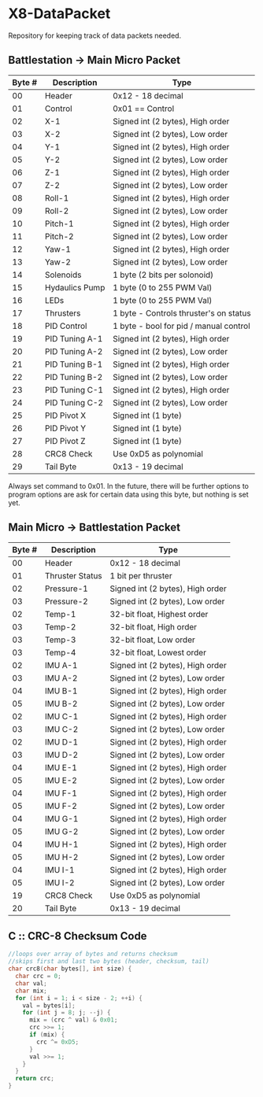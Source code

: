 # X8-DataPacket
Repository for keeping track of data packets needed.

Battlestation -> Main Micro Packet
----------------------------------
Byte # |   Description  | Type
-------|----------------|-------------------
  00   |     Header     | 0x12 - 18 decimal
  01   |     Control    | 0x01 == Control
  02   |       X-1      | Signed int (2 bytes), High order
  03   |       X-2      | Signed int (2 bytes), Low  order
  04   |       Y-1      | Signed int (2 bytes), High order
  05   |       Y-2      | Signed int (2 bytes), Low  order
  06   |       Z-1      | Signed int (2 bytes), High order
  07   |       Z-2      | Signed int (2 bytes), Low  order
  08   |     Roll-1     | Signed int (2 bytes), High order
  09   |     Roll-2     | Signed int (2 bytes), Low  order
  10   |     Pitch-1    | Signed int (2 bytes), High order
  11   |     Pitch-2    | Signed int (2 bytes), Low  order
  12   |      Yaw-1     | Signed int (2 bytes), High order
  13   |      Yaw-2     | Signed int (2 bytes), Low  order
  14   |    Solenoids   | 1 byte (2 bits per solonoid)
  15   | Hydaulics Pump | 1 byte (0 to 255 PWM Val)  
  16   |     LEDs       | 1 byte (0 to 255 PWM Val)  
  17   |   Thrusters    | 1 byte - Controls thruster's on status
  18   |  PID Control   | 1 byte - bool for pid / manual control
  19   | PID Tuning A-1 | Signed int (2 bytes), High order
  20   | PID Tuning A-2 | Signed int (2 bytes), Low  order
  21   | PID Tuning B-1 | Signed int (2 bytes), High order
  22   | PID Tuning B-2 | Signed int (2 bytes), Low  order
  23   | PID Tuning C-1 | Signed int (2 bytes), High order
  24   | PID Tuning C-2 | Signed int (2 bytes), Low  order
  25   |  PID Pivot X   | Signed int (1 byte)
  26   |  PID Pivot Y   | Signed int (1 byte)
  27   |  PID Pivot Z   | Signed int (1 byte)
  28   |   CRC8 Check   | Use 0xD5 as polynomial
  29   |   Tail Byte    | 0x13 - 19 decimal  
  
Always set command to 0x01. In the future, there will be further options to program options are ask for certain data using this byte, but nothing is set yet.  

Main Micro -> Battlestation Packet
----------------------------------
Byte # |   Description   | Type
-------|-----------------|-------------------
  00   |      Header     |  0x12 - 18 decimal
  01   | Thruster Status |  1 bit per thruster
  02   |    Pressure-1   |  Signed int (2 bytes), High order
  03   |    Pressure-2   |  Signed int (2 bytes), Low order
  02   |      Temp-1     |  32-bit float, Highest order
  03   |      Temp-2     |  32-bit float, High order
  03   |      Temp-3     |  32-bit float, Low order
  03   |      Temp-4     |  32-bit float, Lowest order
  02   |     IMU A-1     |  Signed int (2 bytes), High order
  03   |     IMU A-2     |  Signed int (2 bytes), Low order
  04   |     IMU B-1     |  Signed int (2 bytes), High order
  05   |     IMU B-2     |  Signed int (2 bytes), Low order
  02   |     IMU C-1     |  Signed int (2 bytes), High order
  03   |     IMU C-2     |  Signed int (2 bytes), Low order
  02   |     IMU D-1     |  Signed int (2 bytes), High order
  03   |     IMU D-2     |  Signed int (2 bytes), Low order
  04   |     IMU E-1     |  Signed int (2 bytes), High order
  05   |     IMU E-2     |  Signed int (2 bytes), Low order
  04   |     IMU F-1     |  Signed int (2 bytes), High order
  05   |     IMU F-2     |  Signed int (2 bytes), Low order
  04   |     IMU G-1     |  Signed int (2 bytes), High order
  05   |     IMU G-2     |  Signed int (2 bytes), Low order
  04   |     IMU H-1     |  Signed int (2 bytes), High order
  05   |     IMU H-2     |  Signed int (2 bytes), Low order
  04   |     IMU I-1     |  Signed int (2 bytes), High order
  05   |     IMU I-2     |  Signed int (2 bytes), Low order
  19   |    CRC8 Check   | Use 0xD5 as polynomial 
  20   |    Tail Byte    | 0x13 - 19 decimal  
  
  
C :: CRC-8 Checksum Code
------------------------
```c
//loops over array of bytes and returns checksum
//skips first and last two bytes (header, checksum, tail)
char crc8(char bytes[], int size) {
  char crc = 0;
  char val;
  char mix;
  for (int i = 1; i < size - 2; ++i) {
    val = bytes[i];
    for (int j = 8; j; --j) {
      mix = (crc ^ val) & 0x01;
      crc >>= 1;
      if (mix) {
        crc ^= 0xD5;
      }
      val >>= 1;
    }
  }
  return crc;
}
```
